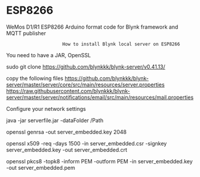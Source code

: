 # ESP8266
WeMos D1/R1 ESP8266 Arduino format code for Blynk framework and MQTT publisher

                         How to install Blynk local server on ESP8266

You need to have a JAR, OpenSSL

sudo git clone https://github.com/blynkkk/blynk-server/v0.41.13/

copy the following files
https://github.com/blynkkk/blynk-server/master/server/core/src/main/resources/server.properties
https://raw.githubusercontent.com/blynkkk/blynk-server/master/server/notifications/email/src/main/resources/mail.properties

Сonfigure your network settings

java -jar serverfile.jar -dataFolder /Path

openssl genrsa -out server_embedded.key 2048

openssl x509 -req -days 1500 -in server_embedded.csr -signkey server_embedded.key -out server_embedded.crt

openssl pkcs8 -topk8 -inform PEM -outform PEM -in server_embedded.key -out server_embedded.pem
